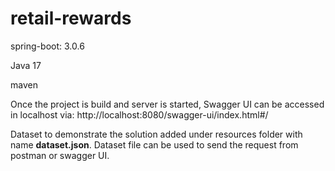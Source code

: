 # retail-rewards

spring-boot: 3.0.6

Java 17

maven

Once the project is build and server is started, Swagger UI can be accessed in localhost via: http://localhost:8080/swagger-ui/index.html#/

Dataset to demonstrate the solution added under resources folder with name **dataset.json**. Dataset file can be used to send the request from postman or swagger UI.